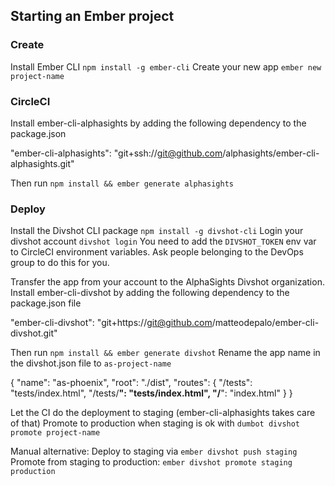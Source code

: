 ## Starting an Ember project

### Create

Install Ember CLI `npm install -g ember-cli`
Create your new app `ember new project-name`

### CircleCI

Install ember-cli-alphasights by adding the following dependency to the package.json

"ember-cli-alphasights": "git+ssh://git@github.com/alphasights/ember-cli-alphasights.git"

Then run `npm install && ember generate alphasights`

### Deploy

Install the Divshot CLI package `npm install -g divshot-cli`
Login your divshot account `divshot login`
You need to add the `DIVSHOT_TOKEN` env var to CircleCI environment variables. Ask people belonging to the DevOps group to do this for you.

Transfer the app from your account to the AlphaSights Divshot organization.
Install ember-cli-divshot by adding the following dependency to the package.json file

"ember-cli-divshot": "git+https://git@github.com/matteodepalo/ember-cli-divshot.git"

Then run `npm install && ember generate divshot`
Rename the app name in the divshot.json file to `as-project-name`

{
  "name": "as-phoenix",
  "root": "./dist",
  "routes": {
    "/tests": "tests/index.html",
    "/tests/**": "tests/index.html",
    "/**": "index.html"
  }
}


Let the CI do the deployment to staging (ember-cli-alphasights takes care of that)
Promote to production when staging is ok with `dumbot divshot promote project-name`

Manual alternative:
Deploy to staging via `ember divshot push staging`
Promote from staging to production: `ember divshot promote staging production`
